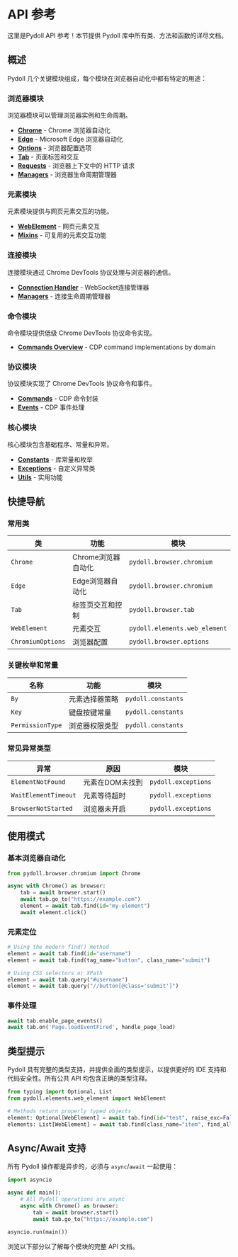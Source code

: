 # API 参考

这里是Pydoll API 参考！本节提供 Pydoll 库中所有类、方法和函数的详尽文档。

## 概述

Pydoll 几个关键模块组成，每个模块在浏览器自动化中都有特定的用途：

### 浏览器模块
浏览器模块可以管理浏览器实例和生命周期。

- **[Chrome](browser/chrome.md)** - Chrome 浏览器自动化
- **[Edge](browser/edge.md)** - Microsoft Edge 浏览器自动化  
- **[Options](browser/options.md)** - 浏览器配置选项  
- **[Tab](browser/tab.md)** - 页面标签和交互  
- **[Requests](browser/requests.md)** - 浏览器上下文中的 HTTP 请求
- **[Managers](browser/managers.md)** - 浏览器生命周期管理器  

### 元素模块
元素模块提供与网页元素交互的功能。

- **[WebElement](elements/web_element.md)** - 网页元素交互
- **[Mixins](elements/mixins.md)** - 可复用的元素交互功能

### 连接模块
连接模块通过 Chrome DevTools 协议处理与浏览器的通信。

- **[Connection Handler](connection/connection.md)** - WebSocket连接管理器
- **[Managers](connection/managers.md)** - 连接生命周期管理器

### 命令模块
命令模块提供低级 Chrome DevTools 协议命令实现。

- **[Commands Overview](commands/index.md)** - CDP command implementations by domain

### 协议模块
协议模块实现了 Chrome DevTools 协议命令和事件。

- **[Commands](protocol/commands.md)** - CDP 命令封装
- **[Events](protocol/events.md)** - CDP 事件处理

### 核心模块
核心模块包含基础程序、常量和异常。

- **[Constants](core/constants.md)** - 库常量和枚举
- **[Exceptions](core/exceptions.md)** - 自定义异常类
- **[Utils](core/utils.md)** - 实用功能

## 快捷导航

### 常用类

| 类                 | 功能           | 模块                            |
|-------------------|--------------|-------------------------------|
| `Chrome`          | Chrome浏览器自动化 | `pydoll.browser.chromium`     |
| `Edge`            | Edge浏览器自动化   | `pydoll.browser.chromium`     |
| `Tab`             | 标签页交互和控制     | `pydoll.browser.tab`          |
| `WebElement`      | 元素交互         | `pydoll.elements.web_element` |
| `ChromiumOptions` | 浏览器配置        | `pydoll.browser.options`      |

### 关键枚举和常量

| 名称               | 功能 | 模块 |
|------------------|---------|--------|
| `By`             | 元素选择器策略 | `pydoll.constants` |
| `Key`            | 键盘按键常量 | `pydoll.constants` |
| `PermissionType` | 浏览器权限类型 | `pydoll.constants` |

### 常见异常类型

| 异常                   | 原因        | 模块                  |
|----------------------|-----------|---------------------|
| `ElementNotFound`    | 元素在DOM未找到 | `pydoll.exceptions` |
| `WaitElementTimeout` | 元素等待超时    | `pydoll.exceptions` |
| `BrowserNotStarted`  | 浏览器未开启    | `pydoll.exceptions` |

## 使用模式

### 基本浏览器自动化

```python
from pydoll.browser.chromium import Chrome

async with Chrome() as browser:
    tab = await browser.start()
    await tab.go_to("https://example.com")
    element = await tab.find(id="my-element")
    await element.click()
```

### 元素定位

```python
# Using the modern find() method
element = await tab.find(id="username")
element = await tab.find(tag_name="button", class_name="submit")

# Using CSS selectors or XPath
element = await tab.query("#username")
element = await tab.query("//button[@class='submit']")
```

### 事件处理

```python
await tab.enable_page_events()
await tab.on('Page.loadEventFired', handle_page_load)
```

## 类型提示

Pydoll 具有完整的类型支持，并提供全面的类型提示，以提供更好的 IDE 支持和代码安全性。所有公共 API 均包含正确的类型注释。

```python
from typing import Optional, List
from pydoll.elements.web_element import WebElement

# Methods return properly typed objects
element: Optional[WebElement] = await tab.find(id="test", raise_exc=False)
elements: List[WebElement] = await tab.find(class_name="item", find_all=True)
```

## Async/Await 支持

所有 Pydoll 操作都是异步的，必须与 `async`/`await` 一起使用：

```python
import asyncio

async def main():
    # All Pydoll operations are async
    async with Chrome() as browser:
        tab = await browser.start()
        await tab.go_to("https://example.com")
        
asyncio.run(main())
```

浏览以下部分以了解每个模块的完整 API 文档。